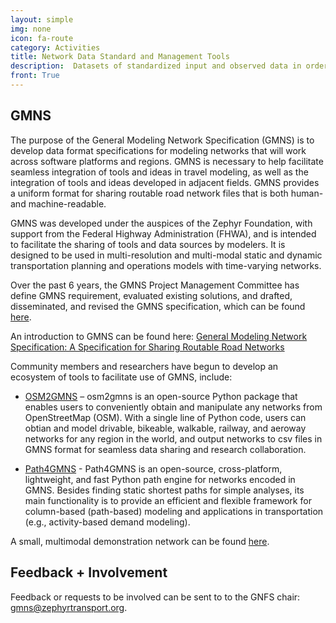 ```yaml
---
layout: simple
img: none
icon: fa-route
category: Activities
title: Network Data Standard and Management Tools
description:  Datasets of standardized input and observed data in order to facilitate the testing of and compare the performance of various algorithms, approaches, or parameters.
front: True
---
```


## GMNS

The purpose of the General Modeling Network Specification (GMNS) is to develop data format specifications for modeling networks that will work across software platforms and regions.  GMNS is necessary to help facilitate seamless integration of tools and ideas in travel modeling, as well as the integration of tools and ideas developed in adjacent fields.  GMNS provides a uniform format for sharing routable road network files that is both human- and machine-readable.

GMNS was developed under the auspices of the Zephyr Foundation, with support from the Federal Highway Administration (FHWA), and is intended to facilitate the sharing of tools and data sources by modelers. It is designed to be used in multi-resolution and multi-modal static and dynamic transportation planning and operations models with time-varying networks.

Over the past 6 years, the GMNS Project Management Committee has define GMNS requirement, evaluated existing solutions, and drafted, disseminated, and revised the GMNS specification, which can be found [here](https://github.com/zephyr-data-specs/GMNS).

An introduction to GMNS can be found here: [General Modeling Network Specification: A Specification for Sharing Routable Road Networks](https://trid.trb.org/view/1909441)

Community members and researchers have begun to develop an ecosystem of tools to facilitate use of GMNS, include:

- [OSM2GMNS](https://github.com/jiawlu/OSM2GMNS) – osm2gmns is an open-source Python package that enables users to conveniently obtain and manipulate any networks from OpenStreetMap (OSM). With a single line of Python code, users can obtian and model drivable, bikeable, walkable, railway, and aeroway networks for any region in the world, and output networks to csv files in GMNS format for seamless data sharing and research collaboration.

- [Path4GMNS](https://github.com/jdlph/Path4GMNS) - Path4GMNS is an open-source, cross-platform, lightweight, and fast Python path engine for networks encoded in GMNS. Besides finding static shortest paths for simple analyses, its main functionality is to provide an efficient and flexible framework for column-based (path-based) modeling and applications in transportation (e.g., activity-based demand modeling).

A small, multimodal demonstration network can be found [here](https://github.com/zephyr-data-specs/GMNS/tree/development/Small_Network_Examples/Cambridge_Multimodal_Network).

## Feedback + Involvement

Feedback or requests to be involved can be sent to to the GNFS chair: [gmns@zephyrtransport.org](mailto:gmns@zephyrtransport.org).
